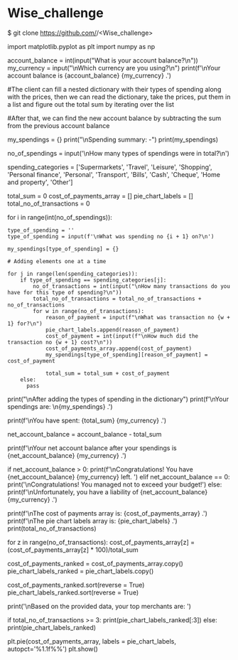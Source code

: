 # Wise_challenge

$ git clone https://github.com/<Icedlattenoice>/<Wise_challenge>

import matplotlib.pyplot as plt
import numpy as np

account_balance = int(input("What is your account balance?\n"))
my_currency = input("\nWhich currency are you using?\n")
print(f'\nYour account balance is {account_balance} {my_currency} .')

#The client can fill a nested dictionary with their types of spending along with the prices, then we can read the dictionary, take the prices, put them in a list and figure out the total sum by iterating over the list

#After that, we can find the new account balance by subtracting the sum from the previous account balance

my_spendings = {}
print("\nSpending summary: -")
print(my_spendings)

no_of_spendings = input('\nHow many types of spendings were in total?\n')

spending_categories = ['Supermarkets', 'Travel', 'Leisure', 'Shopping', 'Personal finance', 'Personal', 'Transport', 'Bills', 'Cash', 'Cheque', 'Home and property', 'Other']

total_sum = 0
cost_of_payments_array = []
pie_chart_labels = []
total_no_of_transactions = 0

for i in range(int(no_of_spendings)):

    type_of_spending = ''
    type_of_spending = input(f'\nWhat was spending no {i + 1} on?\n')

    my_spendings[type_of_spending] = {}

    # Adding elements one at a time

    for j in range(len(spending_categories)):
        if type_of_spending == spending_categories[j]:
            no_of_transactions = int(input("\nHow many transactions do you have for this type of spending?\n"))
            total_no_of_transactions = total_no_of_transactions + no_of_transactions
            for w in range(no_of_transactions):
                reason_of_payment = input(f"\nWhat was transaction no {w + 1} for?\n")
                pie_chart_labels.append(reason_of_payment)
                cost_of_payment = int(input(f"\nHow much did the transaction no {w + 1} cost?\n"))
                cost_of_payments_array.append(cost_of_payment)
                my_spendings[type_of_spending][reason_of_payment] = cost_of_payment
              
                total_sum = total_sum + cost_of_payment
        else:
          pass
  
print("\nAfter adding the types of spending in the dictionary")
print(f'\nYour spendings are: \n{my_spendings} .')

print(f'\nYou have spent: {total_sum} {my_currency} .')

net_account_balance = account_balance - total_sum

print(f'\nYour net account balance after your spendings is {net_account_balance} {my_currency} .')

if net_account_balance > 0:
  print(f'\nCongratulations! You have {net_account_balance} {my_currency} left. ')
elif net_account_balance == 0:
  print('\nCongratulations! You managed not to exceed your budget!')
else:
  print(f'\nUnfortunately, you have a liability of {net_account_balance} {my_currency} .')

print(f'\nThe cost of payments array is: {cost_of_payments_array} .')
print(f'\nThe pie chart labels array is: {pie_chart_labels} .')
print(total_no_of_transactions)

for z in range(no_of_transactions):
  cost_of_payments_array[z] = (cost_of_payments_array[z] * 100)/total_sum

cost_of_payments_ranked = cost_of_payments_array.copy()
pie_chart_labels_ranked = pie_chart_labels.copy()

cost_of_payments_ranked.sort(reverse = True)
pie_chart_labels_ranked.sort(reverse = True)

print('\nBased on the provided data, your top merchants are: ')

if total_no_of_transactions >= 3:
      print(pie_chart_labels_ranked[:3])
else:
  print(pie_chart_labels_ranked)


plt.pie(cost_of_payments_array, labels = pie_chart_labels, autopct='%1.1f%%')
plt.show()


